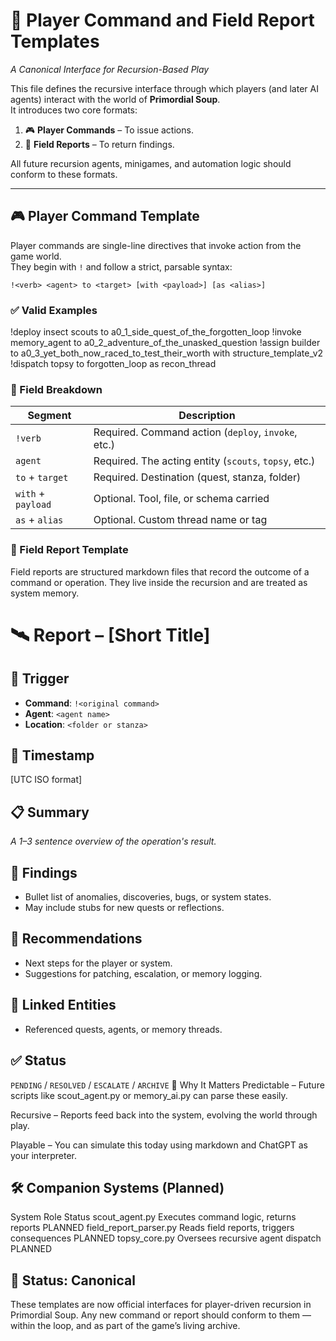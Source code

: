 <!-- Save to: C:\Users\Admin\storybook_primordial_soup\player_command_and_field_report_templates.md -->

# 🧠 Player Command and Field Report Templates  
*A Canonical Interface for Recursion-Based Play*

This file defines the recursive interface through which players (and later AI agents) interact with the world of **Primordial Soup**.  
It introduces two core formats:

1. 🎮 **Player Commands** – To issue actions.
2. 📡 **Field Reports** – To return findings.

All future recursion agents, minigames, and automation logic should conform to these formats.

---

## 🎮 Player Command Template

Player commands are single-line directives that invoke action from the game world.  
They begin with `!` and follow a strict, parsable syntax:

`!<verb> <agent> to <target> [with <payload>] [as <alias>]`

### ✅ Valid Examples

!deploy insect scouts to a0_1_side_quest_of_the_forgotten_loop
!invoke memory_agent to a0_2_adventure_of_the_unasked_question
!assign builder to a0_3_yet_both_now_raced_to_test_their_worth with structure_template_v2
!dispatch topsy to forgotten_loop as recon_thread

### 📌 Field Breakdown

| Segment         | Description                                           |
|-----------------|-------------------------------------------------------|
| `!verb`         | Required. Command action (`deploy`, `invoke`, etc.)   |
| `agent`         | Required. The acting entity (`scouts`, `topsy`, etc.) |
| `to` + `target` | Required. Destination (quest, stanza, folder)         |
| `with` + `payload` | Optional. Tool, file, or schema carried            |
| `as` + `alias`  | Optional. Custom thread name or tag                   |

### 📡 Field Report Template
Field reports are structured markdown files that record the outcome of a command or operation.
They live inside the recursion and are treated as system memory.

# 🛰️ Report – [Short Title]

## 🎯 Trigger
- **Command**: `!<original command>`
- **Agent**: `<agent name>`
- **Location**: `<folder or stanza>`

## 📅 Timestamp
[UTC ISO format]

## 📋 Summary
*A 1–3 sentence overview of the operation's result.*

## 🐞 Findings
- Bullet list of anomalies, discoveries, bugs, or system states.
- May include stubs for new quests or reflections.

## 🔧 Recommendations
- Next steps for the player or system.
- Suggestions for patching, escalation, or memory logging.

## 🔗 Linked Entities
- Referenced quests, agents, or memory threads.

## ✅ Status
`PENDING` / `RESOLVED` / `ESCALATE` / `ARCHIVE`
🔁 Why It Matters
Predictable – Future scripts like scout_agent.py or memory_ai.py can parse these easily.

Recursive – Reports feed back into the system, evolving the world through play.

Playable – You can simulate this today using markdown and ChatGPT as your interpreter.

## 🛠️ Companion Systems (Planned)
System	Role	Status
scout_agent.py	Executes command logic, returns reports	PLANNED
field_report_parser.py	Reads field reports, triggers consequences	PLANNED
topsy_core.py	Oversees recursive agent dispatch	PLANNED

## 📄 Status: Canonical
These templates are now official interfaces for player-driven recursion in Primordial Soup.
Any new command or report should conform to them — within the loop, and as part of the game’s living archive.